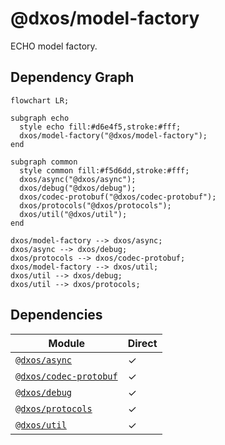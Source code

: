 # @dxos/model-factory

ECHO model factory.
## Dependency Graph
```mermaid
flowchart LR;

subgraph echo
  style echo fill:#d6e4f5,stroke:#fff;
  dxos/model-factory("@dxos/model-factory");
end

subgraph common
  style common fill:#f5d6dd,stroke:#fff;
  dxos/async("@dxos/async");
  dxos/debug("@dxos/debug");
  dxos/codec-protobuf("@dxos/codec-protobuf");
  dxos/protocols("@dxos/protocols");
  dxos/util("@dxos/util");
end

dxos/model-factory --> dxos/async;
dxos/async --> dxos/debug;
dxos/protocols --> dxos/codec-protobuf;
dxos/model-factory --> dxos/util;
dxos/util --> dxos/debug;
dxos/util --> dxos/protocols;
```
## Dependencies
| Module | Direct |
|---|---|
| [`@dxos/async`](../../../common/async/docs/README.md) | &check; |
| [`@dxos/codec-protobuf`](../../../common/codec-protobuf/docs/README.md) | &check; |
| [`@dxos/debug`](../../../common/debug/docs/README.md) | &check; |
| [`@dxos/protocols`](../../../common/protocols/docs/README.md) | &check; |
| [`@dxos/util`](../../../common/util/docs/README.md) | &check; |
